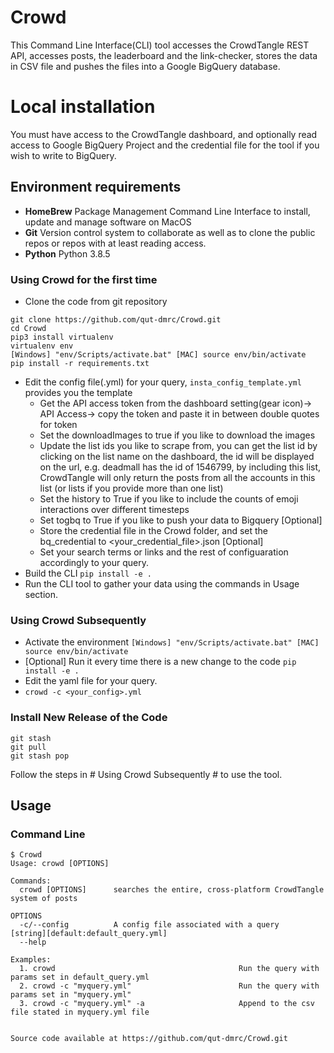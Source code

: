 # Crowd

This Command Line Interface(CLI) tool accesses the CrowdTangle REST API, accesses posts, the leaderboard and the link-checker, stores the data in CSV file and pushes the files into a Google BigQuery database.

# Local installation

You must have access to the CrowdTangle dashboard, and optionally read access to Google BigQuery Project and the credential file for the tool if you wish to write to BigQuery.

## Environment requirements
- **HomeBrew** Package Management Command Line Interface to install, update and manage software on MacOS
- **Git** Version control system to collaborate as well as to clone the public repos or repos with at least reading access. 
- **Python** Python 3.8.5

### Using Crowd for the first time
- Clone the code from git repository
```
git clone https://github.com/qut-dmrc/Crowd.git
cd Crowd
pip3 install virtualenv
virtualenv env
[Windows] "env/Scripts/activate.bat" [MAC] source env/bin/activate
pip install -r requirements.txt
```
- Edit the config file(.yml) for your query, `insta_config_template.yml` provides you the template
  * Get the API access token from the dashboard setting(gear icon)-> API Access-> copy the token and paste it in between double quotes for token 
  * Set the downloadImages to true if you like to download the images
  * Update the list ids you like to scrape from, you can get the list id by clicking on the list name on the dashboard, the id will be displayed on the url, e.g. deadmall has the id of 1546799, by including this list, CrowdTangle will only return the posts from all the accounts in this list (or lists if you provide more than one list)
  * Set the history to True if you like to include the counts of emoji interactions over different timesteps
  * Set togbq to True if you like to push your data to Bigquery [Optional]
  * Store the credential file in the Crowd folder, and set the bq_credential to <your_credential_file>.json [Optional]
  * Set your search terms or links and the rest of configuaration accordingly to your query.
- Build the CLI `pip install -e .`
- Run the CLI tool to gather your data using the commands in Usage section.

### Using Crowd Subsequently
- Activate the environment `[Windows] "env/Scripts/activate.bat" [MAC] source env/bin/activate`
- [Optional] Run it every time there is a new change to the code `pip install -e .`
- Edit the yaml file for your query. 
- `crowd -c <your_config>.yml`

### Install New Release of the Code
```
git stash
git pull
git stash pop
```
Follow the steps in # Using Crowd Subsequently # to use the tool. 

## Usage

### Command Line
```
$ Crowd
Usage: crowd [OPTIONS]

Commands:
  crowd [OPTIONS]      searches the entire, cross-platform CrowdTangle system of posts

OPTIONS
  -c/--config          A config file associated with a query                           [string][default:default_query.yml]
  --help

Examples:
  1. crowd                                         Run the query with params set in default_query.yml
  2. crowd -c "myquery.yml"                        Run the query with params set in "myquery.yml"
  3. crowd -c "myquery.yml" -a                     Append to the csv file stated in myquery.yml file


Source code available at https://github.com/qut-dmrc/Crowd.git